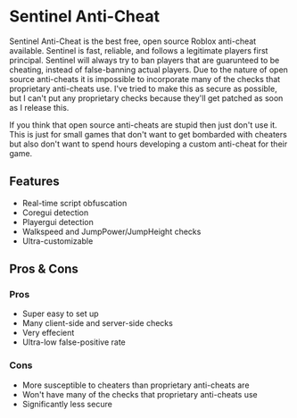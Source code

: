# Sentinel Anti-Cheat
Sentinel Anti-Cheat is the best free, open source Roblox anti-cheat available. Sentinel is fast, reliable, and follows a legitimate players first principal. Sentinel will always try to ban players that are guarunteed to be cheating, instead of false-banning actual players. Due to the nature of open source anti-cheats it is impossible to incorporate many of the checks that proprietary anti-cheats use. I've tried to make this as secure as possible, but I can't put any proprietary checks because they'll get patched as soon as I release this.

If you think that open source anti-cheats are stupid then just don't use it. This is just for small games that don't want to get bombarded with cheaters but also don't want to spend hours developing a custom anti-cheat for their game.
## Features
- Real-time script obfuscation
- Coregui detection
- Playergui detection
- Walkspeed and JumpPower/JumpHeight checks
- Ultra-customizable
## Pros & Cons
### Pros
- Super easy to set up
- Many client-side and server-side checks
- Very effecient
- Ultra-low false-positive rate
### Cons
- More susceptible to cheaters than proprietary anti-cheats are
- Won't have many of the checks that proprietary anti-cheats use
- Significantly less secure
